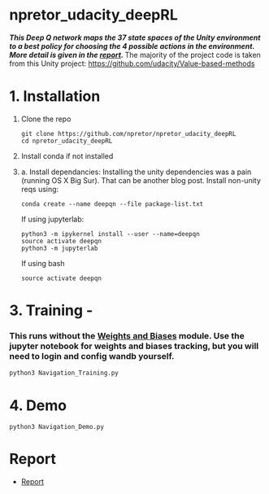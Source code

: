 # npretor_udacity_deepRL

<b><i>This Deep Q network maps the 37 state spaces of the Unity environment to a best policy for choosing the 4 possible actions in the environment. More detail is given in the [report](Report.md). </b></i> The majority of the project code is taken from this Unity project: https://github.com/udacity/Value-based-methods




# 1. Installation 
1. Clone the repo 
    ```
    git clone https://github.com/npretor/npretor_udacity_deepRL
    cd npretor_udacity_deepRL
    ```

2. Install conda if not installed
3. a. Install dependancies: Installing the unity dependencies was a pain (running OS X Big Sur). That can be another blog post. Install non-unity reqs using: 
    ```
    conda create --name deepqn --file package-list.txt
    ```

    If using jupyterlab: 
    ```
    python3 -m ipykernel install --user --name=deepqn
    source activate deepqn
    python3 -m jupyterlab 
    ```
    If using bash
    ```
    source activate deepqn
    ```


# 3. Training - 
### This runs without the [Weights and Biases](http://wandb.ai) module. Use the jupyter notebook for weights and biases tracking, but you will need to login and config wandb yourself. 
```
python3 Navigation_Training.py
```


# 4. Demo 
```
python3 Navigation_Demo.py
```


# Report 
- [Report](Report.md)
